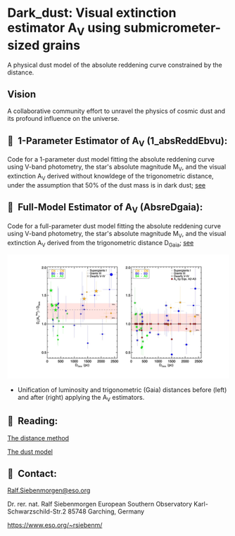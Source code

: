 # Dark_dust: Visual extinction estimator A<sub>V</sub> using submicrometer-sized grains

A physical dust model of the absolute reddening curve constrained by the
distance.

## Vision

A collaborative community effort to unravel the physics of cosmic dust
and its profound influence on the universe.


##  📌  1-Parameter Estimator of A<sub>V</sub> (1_absReddEbvu):

Code for a 1-parameter dust model fitting the absolute reddening curve
using V-band photometry, the star's absolute magnitude M<sub>V</sub>,
and the visual extinction A<sub>V</sub> derived without knowldege of
the trigonometric distance, under the assumption that 50% of the dust
mass is in dark dust;
[see](https://github.com/rsiebenm/dark_dust/blob/main/1_absReddEbvu/Readme.md)

## 📌  Full-Model Estimator of A<sub>V</sub> (AbsreDgaia):

Code for a full-parameter dust model fitting the absolute reddening
curve using V-band photometry, the star's absolute magnitude
M<sub>V</sub>, and the visual extinction A<sub>V</sub> derived from
the trigonometric distance D<sub>Gaia</sub>;
[see](https://github.com/rsiebenm/dark_dust/blob/main/AbsreDgaia/Readme.md)


![Distance unification before left) after (right)](./DarkDustDistance.jpg?raw=true "Dark Dust")
* Unification of luminosity and trigonometric (Gaia) distances before
  (left) and after (right) applying the A<sub>V</sub> estimators.


## 📌  Reading:

[The distance method](https://doi.org/10.48550/arXiv.2311.03310)

[The dust model](https://doi.org/10.1051/0004-6361/202243860) 


## 📌  Contact: 

Ralf.Siebenmorgen@eso.org

Dr. rer. nat. Ralf Siebenmorgen
European Southern Observatory
Karl-Schwarzschild-Str.2
85748  Garching, Germany

https://www.eso.org/~rsiebenm/

